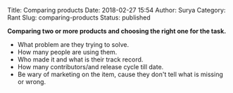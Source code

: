 Title: Comparing products
Date: 2018-02-27 15:54
Author: Surya
Category: Rant
Slug: comparing-products
Status: published

**Comparing two or more products and choosing the right one for the task.**

-   What problem are they trying to solve.
-   How many people are using them.
-   Who made it and what is their track record.
-   How many contributors/and release cycle till date.
-   Be wary of marketing on the item, cause they don't tell what is missing or wrong.
